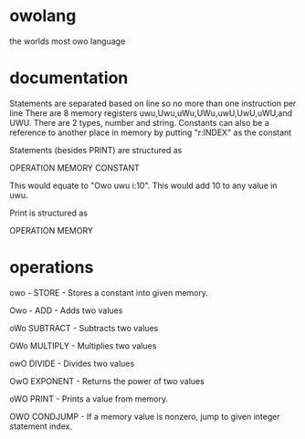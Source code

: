 # owolang

the worlds most owo language

# documentation

Statements are separated based on line so no more than one instruction per line
There are 8 memory registers uwu,Uwu,uWu,UWu,uwU,UwU,uWU,and UWU.
There are 2 types, number and string.
Constants can also be a reference to another place in memory by putting "r:INDEX" as the constant

Statements (besides PRINT) are structured as

OPERATION MEMORY CONSTANT 

This would equate to "Owo uwu i:10". This would add 10 to any value in uwu.

Print is structured as

OPERATION MEMORY

# operations

owo - STORE - Stores a constant into given memory.

Owo - ADD - Adds two values

oWo SUBTRACT - Subtracts two values

OWo MULTIPLY - Multiplies two values

owO DIVIDE - Divides two values

OwO EXPONENT - Returns the power of two values

oWO PRINT - Prints a value from memory.

OWO CONDJUMP - If a memory value is nonzero, jump to given integer statement index.
